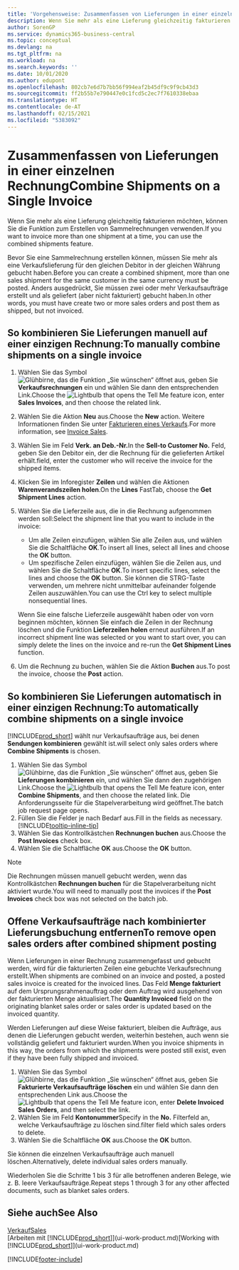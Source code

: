 ```yaml
---
title: 'Vorgehensweise: Zusammenfassen von Lieferungen in einer einzelnen Rechnung | Microsoft Docs'
description: Wenn Sie mehr als eine Lieferung gleichzeitig fakturieren möchten, können Sie die Funktion zum Erstellen von Sammelrechnungen verwenden.
author: SorenGP
ms.service: dynamics365-business-central
ms.topic: conceptual
ms.devlang: na
ms.tgt_pltfrm: na
ms.workload: na
ms.search.keywords: ''
ms.date: 10/01/2020
ms.author: edupont
ms.openlocfilehash: 802cb7e6d7b7bb56f994eaf2b45df9c9f9cb43d3
ms.sourcegitcommit: ff2b55b7e790447e0c1fcd5c2ec7f7610338ebaa
ms.translationtype: HT
ms.contentlocale: de-AT
ms.lasthandoff: 02/15/2021
ms.locfileid: "5383092"
---
```

# <a name="combine-shipments-on-a-single-invoice"></a><span data-ttu-id="0ddfe-103">Zusammenfassen von Lieferungen in einer einzelnen Rechnung</span><span class="sxs-lookup"><span data-stu-id="0ddfe-103">Combine Shipments on a Single Invoice</span></span>
<span data-ttu-id="0ddfe-104">Wenn Sie mehr als eine Lieferung gleichzeitig fakturieren möchten, können Sie die Funktion zum Erstellen von Sammelrechnungen verwenden.</span><span class="sxs-lookup"><span data-stu-id="0ddfe-104">If you want to invoice more than one shipment at a time, you can use the combined shipments feature.</span></span>  

<span data-ttu-id="0ddfe-105">Bevor Sie eine Sammelrechnung erstellen können, müssen Sie mehr als eine Verkaufslieferung für den gleichen Debitor in der gleichen Währung gebucht haben.</span><span class="sxs-lookup"><span data-stu-id="0ddfe-105">Before you can create a combined shipment, more than one sales shipment for the same customer in the same currency must be posted.</span></span> <span data-ttu-id="0ddfe-106">Anders ausgedrückt, Sie müssen zwei oder mehr Verkaufsaufträge erstellt und als geliefert (aber nicht fakturiert) gebucht haben.</span><span class="sxs-lookup"><span data-stu-id="0ddfe-106">In other words, you must have create two or more sales orders and post them as shipped, but not invoiced.</span></span> 

## <a name="to-manually-combine-shipments-on-a-single-invoice"></a><span data-ttu-id="0ddfe-107">So kombinieren Sie Lieferungen manuell auf einer einzigen Rechnung:</span><span class="sxs-lookup"><span data-stu-id="0ddfe-107">To manually combine shipments on a single invoice</span></span>  
1. <span data-ttu-id="0ddfe-108">Wählen Sie das Symbol ![Glühbirne, das die Funktion „Sie wünschen“ öffnet](media/ui-search/search_small.png "Tell Me-Funktion") aus, geben Sie **Verkaufsrechnungen** ein und wählen Sie dann den entsprechenden Link.</span><span class="sxs-lookup"><span data-stu-id="0ddfe-108">Choose the ![Lightbulb that opens the Tell Me feature](media/ui-search/search_small.png "Tell me what you want to do") icon, enter **Sales Invoices**, and then choose the related link.</span></span>  
2. <span data-ttu-id="0ddfe-109">Wählen Sie die Aktion **Neu** aus.</span><span class="sxs-lookup"><span data-stu-id="0ddfe-109">Choose the **New** action.</span></span> <span data-ttu-id="0ddfe-110">Weitere Informationen finden Sie unter [Fakturieren eines Verkaufs](sales-how-invoice-sales.md).</span><span class="sxs-lookup"><span data-stu-id="0ddfe-110">For more information, see [Invoice Sales](sales-how-invoice-sales.md).</span></span>
3. <span data-ttu-id="0ddfe-111">Wählen Sie im Feld **Verk. an Deb.-Nr.**</span><span class="sxs-lookup"><span data-stu-id="0ddfe-111">In the **Sell-to Customer No.**</span></span> <span data-ttu-id="0ddfe-112">Feld, geben Sie den Debitor ein, der die Rechnung für die gelieferten Artikel erhält.</span><span class="sxs-lookup"><span data-stu-id="0ddfe-112">field, enter the customer who will receive the invoice for the shipped items.</span></span>  
4. <span data-ttu-id="0ddfe-113">Klicken Sie im Inforegister **Zeilen** und wählen die  Aktionen **Warenverandszeilen holen**.</span><span class="sxs-lookup"><span data-stu-id="0ddfe-113">On the **Lines** FastTab, choose the **Get Shipment Lines** action.</span></span>  
5. <span data-ttu-id="0ddfe-114">Wählen Sie die Lieferzeile aus, die in die Rechnung aufgenommen werden soll:</span><span class="sxs-lookup"><span data-stu-id="0ddfe-114">Select the shipment line that you want to include in the invoice:</span></span>  

    - <span data-ttu-id="0ddfe-115">Um alle Zeilen einzufügen, wählen Sie alle Zeilen aus, und wählen Sie die Schaltfläche **OK**.</span><span class="sxs-lookup"><span data-stu-id="0ddfe-115">To insert all lines, select all lines and choose the **OK** button.</span></span>  
    - <span data-ttu-id="0ddfe-116">Um spezifische Zeilen einzufügen, wählen Sie die Zeilen aus, und wählen Sie die Schaltfläche **OK**.</span><span class="sxs-lookup"><span data-stu-id="0ddfe-116">To insert specific lines, select the lines and choose the **OK** button.</span></span> <span data-ttu-id="0ddfe-117">Sie können die STRG-Taste verwenden, um mehrere nicht unmittelbar aufeinander folgende Zeilen auszuwählen.</span><span class="sxs-lookup"><span data-stu-id="0ddfe-117">You can use the Ctrl key to select multiple nonsequential lines.</span></span>  

    <span data-ttu-id="0ddfe-118">Wenn Sie eine falsche Lieferzeile ausgewählt haben oder von vorn beginnen möchten, können Sie einfach die Zeilen in der Rechnung löschen und die Funktion **Lieferzeilen holen** erneut ausführen.</span><span class="sxs-lookup"><span data-stu-id="0ddfe-118">If an incorrect shipment line was selected or you want to start over, you can simply delete the lines on the invoice and re-run the **Get Shipment Lines** function.</span></span>  
7. <span data-ttu-id="0ddfe-119">Um die Rechnung zu buchen, wählen Sie die Aktion **Buchen** aus.</span><span class="sxs-lookup"><span data-stu-id="0ddfe-119">To post the invoice, choose the **Post** action.</span></span>  

## <a name="to-automatically-combine-shipments-on-a-single-invoice"></a><span data-ttu-id="0ddfe-120">So kombinieren Sie Lieferungen automatisch in einer einzigen Rechnung:</span><span class="sxs-lookup"><span data-stu-id="0ddfe-120">To automatically combine shipments on a single invoice</span></span>  
[!INCLUDE[prod_short](includes/prod_short.md)] <span data-ttu-id="0ddfe-121">wählt nur Verkaufsaufträge aus, bei denen **Sendungen kombinieren** gewählt ist.</span><span class="sxs-lookup"><span data-stu-id="0ddfe-121">will select only sales orders where **Combine Shipments** is chosen.</span></span> 

1. <span data-ttu-id="0ddfe-122">Wählen Sie das Symbol ![Glühbirne, das die Funktion „Sie wünschen“ öffnet](media/ui-search/search_small.png "Tell Me-Funktion") aus, geben Sie **Lieferungen kombinieren** ein, und wählen Sie dann den zugehörigen Link.</span><span class="sxs-lookup"><span data-stu-id="0ddfe-122">Choose the ![Lightbulb that opens the Tell Me feature](media/ui-search/search_small.png "Tell me what you want to do") icon, enter **Combine Shipments**, and then choose the related link.</span></span> <span data-ttu-id="0ddfe-123">Die Anforderungsseite für die Stapelverarbeitung wird geöffnet.</span><span class="sxs-lookup"><span data-stu-id="0ddfe-123">The batch job request page opens.</span></span>  
2. <span data-ttu-id="0ddfe-124">Füllen Sie die Felder je nach Bedarf aus.</span><span class="sxs-lookup"><span data-stu-id="0ddfe-124">Fill in the fields as necessary.</span></span> [!INCLUDE[tooltip-inline-tip](includes/tooltip-inline-tip_md.md)]
3. <span data-ttu-id="0ddfe-125">Wählen Sie das Kontrollkästchen **Rechnungen buchen** aus.</span><span class="sxs-lookup"><span data-stu-id="0ddfe-125">Choose the **Post Invoices** check box.</span></span>  
4. <span data-ttu-id="0ddfe-126">Wählen Sie die Schaltfläche **OK** aus.</span><span class="sxs-lookup"><span data-stu-id="0ddfe-126">Choose the **OK** button.</span></span>  

> [!NOTE]  
>  <span data-ttu-id="0ddfe-127">Die Rechnungen müssen manuell gebucht werden, wenn das Kontrollkästchen **Rechnungen buchen** für die Stapelverarbeitung nicht aktiviert wurde.</span><span class="sxs-lookup"><span data-stu-id="0ddfe-127">You will need to manually post the invoices if the **Post Invoices** check box was not selected on the batch job.</span></span>  

## <a name="to-remove-open-sales-orders-after-combined-shipment-posting"></a><span data-ttu-id="0ddfe-128">Offene Verkaufsaufträge nach kombinierter Lieferungsbuchung entfernen</span><span class="sxs-lookup"><span data-stu-id="0ddfe-128">To remove open sales orders after combined shipment posting</span></span> 
<span data-ttu-id="0ddfe-129">Wenn Lieferungen in einer Rechnung zusammengefasst und gebucht werden, wird für die fakturierten Zeilen eine gebuchte Verkaufsrechnung erstellt.</span><span class="sxs-lookup"><span data-stu-id="0ddfe-129">When shipments are combined on an invoice and posted, a posted sales invoice is created for the invoiced lines.</span></span> <span data-ttu-id="0ddfe-130">Das Feld **Menge fakturiert** auf dem Ursprungsrahmenauftrag oder dem Auftrag wird ausgehend von der fakturierten Menge aktualisiert.</span><span class="sxs-lookup"><span data-stu-id="0ddfe-130">The **Quantity Invoiced** field on the originating blanket sales order or sales order is updated based on the invoiced quantity.</span></span>  

<span data-ttu-id="0ddfe-131">Werden Lieferungen auf diese Weise fakturiert, bleiben die Aufträge, aus denen die Lieferungen gebucht werden, weiterhin bestehen, auch wenn sie vollständig geliefert und fakturiert wurden.</span><span class="sxs-lookup"><span data-stu-id="0ddfe-131">When you invoice shipments in this way, the orders from which the shipments were posted still exist, even if they have been fully shipped and invoiced.</span></span>   

1. <span data-ttu-id="0ddfe-132">Wählen Sie das Symbol ![Glühbirne, das die Funktion „Sie wünschen“ öffnet](media/ui-search/search_small.png "Tell Me-Funktion") aus, geben Sie **Fakturierte Verkaufsaufträge löschen** ein und wählen Sie dann den entsprechenden Link aus.</span><span class="sxs-lookup"><span data-stu-id="0ddfe-132">Choose the ![Lightbulb that opens the Tell Me feature](media/ui-search/search_small.png "Tell me what you want to do") icon, enter **Delete Invoiced Sales Orders**, and then select the link.</span></span>  
2. <span data-ttu-id="0ddfe-133">Wählen Sie im Feld **Kontonummer**</span><span class="sxs-lookup"><span data-stu-id="0ddfe-133">Specify in the **No.**</span></span> <span data-ttu-id="0ddfe-134">Filterfeld an, welche Verkaufsaufträge zu löschen sind.</span><span class="sxs-lookup"><span data-stu-id="0ddfe-134">filter field which sales orders to delete.</span></span>  
3. <span data-ttu-id="0ddfe-135">Wählen Sie die Schaltfläche **OK** aus.</span><span class="sxs-lookup"><span data-stu-id="0ddfe-135">Choose the **OK** button.</span></span>  

<span data-ttu-id="0ddfe-136">Sie können die einzelnen Verkaufsaufträge auch manuell löschen.</span><span class="sxs-lookup"><span data-stu-id="0ddfe-136">Alternatively, delete individual sales orders manually.</span></span>  

<span data-ttu-id="0ddfe-137">Wiederholen Sie die Schritte 1 bis 3 für alle betroffenen anderen Belege, wie z. B. leere Verkaufsaufträge.</span><span class="sxs-lookup"><span data-stu-id="0ddfe-137">Repeat steps 1 through 3 for any other affected documents, such as blanket sales orders.</span></span>

## <a name="see-also"></a><span data-ttu-id="0ddfe-138">Siehe auch</span><span class="sxs-lookup"><span data-stu-id="0ddfe-138">See Also</span></span>  
[<span data-ttu-id="0ddfe-139">Verkauf</span><span class="sxs-lookup"><span data-stu-id="0ddfe-139">Sales</span></span>](sales-manage-sales.md)  
<span data-ttu-id="0ddfe-140">[Arbeiten mit [!INCLUDE[prod_short](includes/prod_short.md)]](ui-work-product.md)</span><span class="sxs-lookup"><span data-stu-id="0ddfe-140">[Working with [!INCLUDE[prod_short](includes/prod_short.md)]](ui-work-product.md)</span></span>


[!INCLUDE[footer-include](includes/footer-banner.md)]